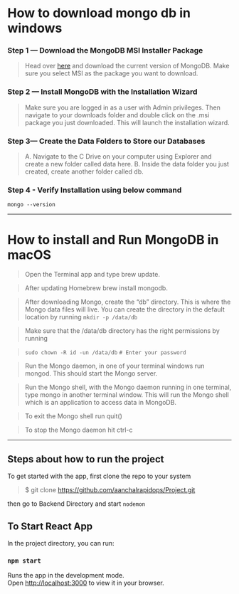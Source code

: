 # How to download mongo db in windows

### Step 1 — Download the MongoDB MSI Installer Package
> Head over [here](https://www.mongodb.com/download-center/community) and download the current version of MongoDB. Make sure you select MSI as the package you want to download.

### Step 2 — Install MongoDB with the Installation Wizard
> Make sure you are logged in as a user with Admin privileges. Then navigate to your downloads folder and double click on the .msi package you just downloaded. This will launch the installation wizard.

### Step 3— Create the Data Folders to Store our Databases
> A. Navigate to the C Drive on your computer using Explorer and create a new folder called data here.
> B. Inside the data folder you just created, create another folder called db.

### Step 4 - Verify Installation using below command
`mongo --version`

<hr>

# How to install and Run MongoDB in macOS
> Open the Terminal app and type brew update.

> After updating Homebrew brew install mongodb.

> After downloading Mongo, create the “db” directory. This is where the Mongo data files will live. You can create the directory in the default location by running `mkdir -p /data/db`

> Make sure that the /data/db directory has the right permissions by running

> `sudo chown -R id -un /data/db`
`# Enter your password`

> Run the Mongo daemon, in one of your terminal windows run mongod. This should start the Mongo server.

> Run the Mongo shell, with the Mongo daemon running in one terminal, type mongo in another terminal window. This will run the Mongo shell which is an application to access data in MongoDB.

> To exit the Mongo shell run quit()

> To stop the Mongo daemon hit ctrl-c

<hr>

## Steps about how to run the project

To get started with the app, first clone the repo to your system

> $ git clone https://github.com/aanchalrapidops/Project.git

then go to Backend Directory and start `nodemon`


## To Start React App

In the project directory, you can run:

### `npm start`

Runs the app in the development mode.\
Open [http://localhost:3000](http://localhost:3000) to view it in your browser.

